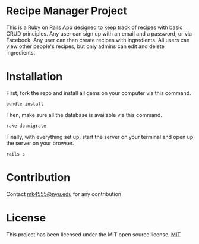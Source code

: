 # Recipe Manager Project

This is a Ruby on Rails App designed to keep track of recipes with basic CRUD principles. Any user can sign up with an email and a password, or via Facebook. Any user can then create recipes with ingredients. All users can view other people's recipes, but only admins can edit and delete ingredients.

# Installation

First, fork the repo and install all gems on your computer via this command.

```
bundle install
```

Then, make sure all the database is available via this command.

```
rake db:migrate
```

Finally, with everything set up, start the server on your terminal and open up the server on your browser.

```
rails s
```

# Contribution

Contact mk4555@nyu.edu for any contribution

# License

This project has been licensed under the MIT open source license.
[MIT](LICENSE.md)
